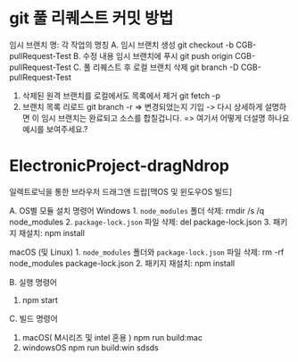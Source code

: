 # git 풀 리퀘스트 커밋 방법
임시 브랜치 명: 각 작업의 명칭
A. 임시 브랜치 생성
   git checkout -b CGB-pullRequest-Test
B. 수정 내용 임시 브랜치에 푸시
   git push origin CGB-pullRequest-Test
C. 풀 리퀘스트 후
   로컬 브랜치 삭제
   git branch -D CGB-pullRequest-Test
   1. 삭제된 원격 브랜치를 로컬에서도 목록에서 제거
      git fetch -p
   2. 브랜치 목록 리로드
      git branch -r
=> 변경되었는지 기입 -> 다시 상세하게 설명하면 이 임시 브랜치는 완료되고 소스를 합칠겁니다. 
=> 여기서 어떻게 더설명 하나요 예시를 보여주세요.?

# ElectronicProject-dragNdrop
일렉트로닉을 통한 브라우저 드래그앤 드랍[맥OS 및 윈도우OS 빌드]

A. OS별 모듈 설치 명령어
   Windows
      1. `node_modules` 폴더 삭제:
         rmdir /s /q node_modules
      2. `package-lock.json` 파일 삭제:
         del package-lock.json
      3. 패키지 재설치:
         npm install

   macOS (및 Linux)
      1. `node_modules` 폴더와 `package-lock.json` 파일 삭제:
         rm -rf node_modules package-lock.json
      2. 패키지 재설치:
         npm install

B. 실행 명령어
   1. npm start

C. 빌드 명령어
   1. macOS( M시리즈 및 intel 혼용 )
      npm run build:mac
   2. windowsOS
      npm run build:win sdsds